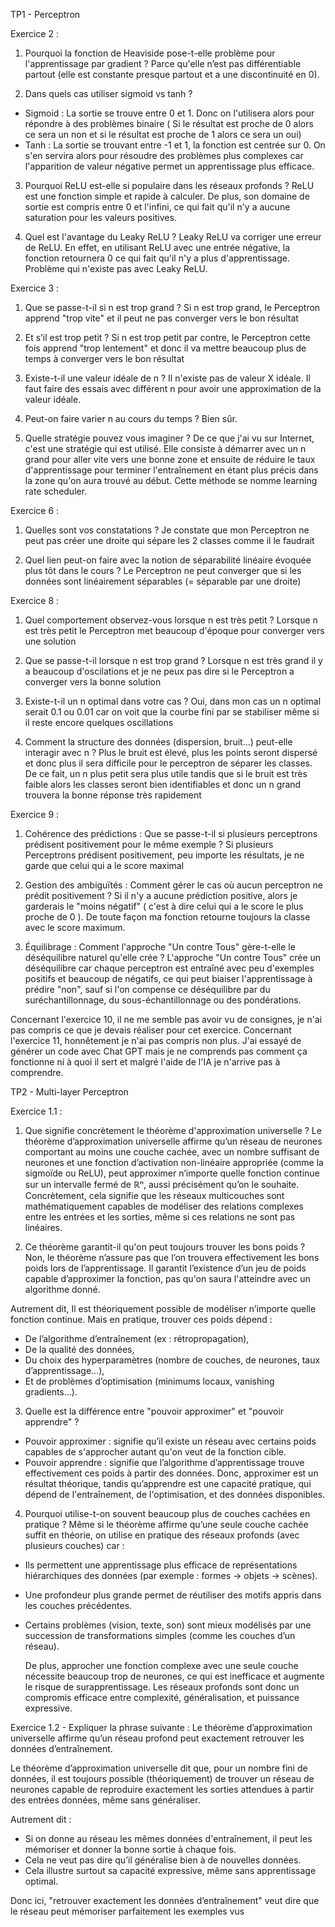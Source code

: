 TP1 - Perceptron

Exercice 2 :

1. Pourquoi la fonction de Heaviside pose-t-elle problème pour l'apprentissage par gradient ?
   Parce qu'elle n’est pas différentiable partout (elle est constante presque partout et a une discontinuité en 0).

2. Dans quels cas utiliser sigmoid vs tanh ?

- Sigmoid : La sortie se trouve entre 0 et 1. Donc on l'utilisera alors pour répondre à des problèmes binaire ( Si le résultat est proche de 0 alors ce sera un non et si le résultat est proche de 1 alors ce sera un oui)
- Tanh : La sortie se trouvant entre -1 et 1, la fonction est centrée sur 0. On s'en servira alors pour résoudre des problèmes plus complexes car l'apparition de valeur négative permet un apprentissage plus efficace.

3. Pourquoi ReLU est-elle si populaire dans les réseaux profonds ?
   ReLU est une fonction simple et rapide à calculer. De plus, son domaine de sortie est compris entre 0 et l'infini, ce qui fait qu'il n'y a aucune saturation pour les valeurs positives.

4. Quel est l'avantage du Leaky ReLU ?
   Leaky ReLU va corriger une erreur de ReLU. En effet, en utilisant ReLU avec une entrée négative, la fonction retournera 0 ce qui fait qu'il n'y a plus d'apprentissage. Problème qui n'existe pas avec Leaky ReLU.

Exercice 3 :

1. Que se passe-t-il si n est trop grand ?
   Si n est trop grand, le Perceptron apprend "trop vite" et il peut ne pas converger vers le bon résultat

2. Et s’il est trop petit ?
   Si n est trop petit par contre, le Perceptron cette fois apprend "trop lentement" et donc il va mettre beaucoup plus de temps à converger vers le bon résultat

3. Existe-t-il une valeur idéale de n ?
   Il n'existe pas de valeur X idéale. Il faut faire des essais avec différent n pour avoir une approximation de la valeur idéale.

4. Peut-on faire varier n au cours du temps ?
   Bien sûr.

5. Quelle stratégie pouvez vous imaginer ?
   De ce que j'ai vu sur Internet, c'est une stratégie qui est utilisé. Elle consiste à démarrer avec un n grand pour aller vite vers une bonne zone et ensuite de réduire le taux d'apprentissage pour terminer l'entraînement en étant plus précis dans la zone qu'on aura trouvé au début. Cette méthode se nomme learning rate scheduler.

Exercice 6 :

1. Quelles sont vos constatations ?
   Je constate que mon Perceptron ne peut pas créer une droite qui sépare les 2 classes comme il le faudrait

2. Quel lien peut-on faire avec la notion de séparabilité linéaire évoquée plus tôt dans le cours ?
   Le Perceptron ne peut converger que si les données sont linéairement séparables (= séparable par une droite)

Exercice 8 :

1. Quel comportement observez-vous lorsque n est très petit ?
   Lorsque n est très petit le Perceptron met beaucoup d'époque pour converger vers une solution

2. Que se passe-t-il lorsque n est trop grand ?
   Lorsque n est très grand il y a beaucoup d'oscilations et je ne peux pas dire si le Perceptron a converger vers la bonne solution

3. Existe-t-il un n optimal dans votre cas ?
   Oui, dans mon cas un n optimal serait 0.1 ou 0.01 car on voit que la courbe fini par se stabiliser même si il reste encore quelques oscillations

4. Comment la structure des données (dispersion, bruit…) peut-elle interagir avec n ?
   Plus le bruit est élevé, plus les points seront dispersé et donc plus il sera difficile pour le perceptron de séparer les classes. De ce fait, un n plus petit sera plus utile tandis que si le bruit est très faible alors les classes seront bien identifiables et donc un n grand trouvera la bonne réponse très rapidement

Exercice 9 :

1. Cohérence des prédictions : Que se passe-t-il si plusieurs perceptrons prédisent positivement pour le même exemple ?
   Si plusieurs Perceptrons prédisent positivement, peu importe les résultats, je ne garde que celui qui a le score maximal

2. Gestion des ambiguïtés : Comment gérer le cas où aucun perceptron ne prédit positivement ?
   Si il n'y a aucune prédiction positive, alors je garderais le "moins négatif" ( c'est à dire celui qui a le score le plus proche de 0 ). De toute façon ma fonction retourne toujours la classe avec le score maximum.

3. Équilibrage : Comment l'approche "Un contre Tous" gère-t-elle le déséquilibre naturel qu'elle crée ?
   L'approche "Un contre Tous" crée un déséquilibre car chaque perceptron est entraîné avec peu d'exemples positifs et beaucoup de négatifs, ce qui peut biaiser l'apprentissage à prédire "non", sauf si l'on compense ce déséquilibre par du suréchantillonnage, du sous-échantillonnage ou des pondérations.

Concernant l'exercice 10, il ne me semble pas avoir vu de consignes, je n'ai pas compris ce que je devais réaliser pour cet exercice.
Concernant l'exercice 11, honnêtement je n'ai pas compris non plus. J'ai essayé de générer un code avec Chat GPT mais je ne comprends pas comment ça fonctionne ni à quoi il sert et malgré l'aide de l'IA je n'arrive pas à comprendre.

TP2 - Multi-layer Perceptron

Exercice 1.1 :

1. Que signifie concrètement le théorème d'approximation universelle ?
   Le théorème d’approximation universelle affirme qu’un réseau de neurones comportant au moins une couche cachée, avec un nombre suffisant de neurones et une fonction d’activation non-linéaire appropriée (comme la sigmoïde ou ReLU), peut approximer n’importe quelle fonction continue sur un intervalle fermé de ℝⁿ, aussi précisément qu’on le souhaite.
   Concrètement, cela signifie que les réseaux multicouches sont mathématiquement capables de modéliser des relations complexes entre les entrées et les sorties, même si ces relations ne sont pas linéaires.

2. Ce théorème garantit-il qu'on peut toujours trouver les bons poids ?
   Non, le théorème n’assure pas que l’on trouvera effectivement les bons poids lors de l’apprentissage. Il garantit l’existence d’un jeu de poids capable d’approximer la fonction, pas qu'on saura l'atteindre avec un algorithme donné.

Autrement dit, Il est théoriquement possible de modéliser n’importe quelle fonction continue. Mais en pratique, trouver ces poids dépend :

- De l’algorithme d’entraînement (ex : rétropropagation),
- De la qualité des données,
- Du choix des hyperparamètres (nombre de couches, de neurones, taux d’apprentissage…),
- Et de problèmes d’optimisation (minimums locaux, vanishing gradients…).

3. Quelle est la différence entre "pouvoir approximer" et "pouvoir apprendre" ?

- Pouvoir approximer : signifie qu’il existe un réseau avec certains poids capables de s'approcher autant qu'on veut de la fonction cible.
- Pouvoir apprendre : signifie que l’algorithme d’apprentissage trouve effectivement ces poids à partir des données.
  Donc, approximer est un résultat théorique, tandis qu’apprendre est une capacité pratique, qui dépend de l'entraînement, de l'optimisation, et des données disponibles.

4. Pourquoi utilise-t-on souvent beaucoup plus de couches cachées en pratique ?
   Même si le théorème affirme qu’une seule couche cachée suffit en théorie, on utilise en pratique des réseaux profonds (avec plusieurs couches) car :

- Ils permettent une apprentissage plus efficace de représentations hiérarchiques des données (par exemple : formes → objets → scènes).
- Une profondeur plus grande permet de réutiliser des motifs appris dans les couches précédentes.
- Certains problèmes (vision, texte, son) sont mieux modélisés par une succession de transformations simples (comme les couches d’un réseau).

  De plus, approcher une fonction complexe avec une seule couche nécessite beaucoup trop de neurones, ce qui est inefficace et augmente le risque de surapprentissage. Les réseaux profonds sont donc un compromis efficace entre complexité, généralisation, et puissance expressive.

Exercice 1.2 - Expliquer la phrase suivante :
Le théorème d’approximation universelle affirme qu’un réseau profond peut exactement retrouver les données d’entraînement.

Le théorème d’approximation universelle dit que, pour un nombre fini de données, il est toujours possible (théoriquement) de trouver un réseau de neurones capable de reproduire exactement les sorties attendues à partir des entrées données, même sans généraliser.

Autrement dit :

- Si on donne au réseau les mêmes données d'entraînement, il peut les mémoriser et donner la bonne sortie à chaque fois.
- Cela ne veut pas dire qu’il généralise bien à de nouvelles données.
- Cela illustre surtout sa capacité expressive, même sans apprentissage optimal.

Donc ici, "retrouver exactement les données d’entraînement" veut dire que le réseau peut mémoriser parfaitement les exemples vus
